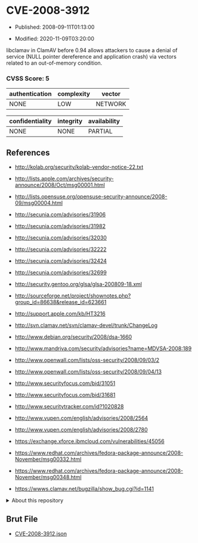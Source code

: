 # CVE-2008-3912

- Published: 2008-09-11T01:13:00

- Modified: 2020-11-09T03:20:00

libclamav in ClamAV before 0.94 allows attackers to cause a denial of service (NULL pointer dereference and application crash) via vectors related to an out-of-memory condition.

### CVSS Score: **5**

| authentication | complexity | vector |
| --- | --- | --- |
| NONE | LOW | NETWORK |

| confidentiality | integrity | availability |
| --- | --- | --- |
| NONE | NONE | PARTIAL |

## References

* http://kolab.org/security/kolab-vendor-notice-22.txt

* http://lists.apple.com/archives/security-announce/2008/Oct/msg00001.html

* http://lists.opensuse.org/opensuse-security-announce/2008-09/msg00004.html

* http://secunia.com/advisories/31906

* http://secunia.com/advisories/31982

* http://secunia.com/advisories/32030

* http://secunia.com/advisories/32222

* http://secunia.com/advisories/32424

* http://secunia.com/advisories/32699

* http://security.gentoo.org/glsa/glsa-200809-18.xml

* http://sourceforge.net/project/shownotes.php?group_id=86638&release_id=623661

* http://support.apple.com/kb/HT3216

* http://svn.clamav.net/svn/clamav-devel/trunk/ChangeLog

* http://www.debian.org/security/2008/dsa-1660

* http://www.mandriva.com/security/advisories?name=MDVSA-2008:189

* http://www.openwall.com/lists/oss-security/2008/09/03/2

* http://www.openwall.com/lists/oss-security/2008/09/04/13

* http://www.securityfocus.com/bid/31051

* http://www.securityfocus.com/bid/31681

* http://www.securitytracker.com/id?1020828

* http://www.vupen.com/english/advisories/2008/2564

* http://www.vupen.com/english/advisories/2008/2780

* https://exchange.xforce.ibmcloud.com/vulnerabilities/45056

* https://www.redhat.com/archives/fedora-package-announce/2008-November/msg00332.html

* https://www.redhat.com/archives/fedora-package-announce/2008-November/msg00348.html

* https://wwws.clamav.net/bugzilla/show_bug.cgi?id=1141

<details>
<summary>About this repository</summary> 

  This repository is part of the project [Live Hack CVE](https://github.com/Live-Hack-CVE). Main website can be found [www.live-hack.org](https://www.live-hack.org) 
  
  Made by [Sn0wAlice](https://github.com/Sn0wAlice) for the people that care about security and need to have a feed of the latest CVEs. Hope you enjoy it, don't forget to star the repo and follow me on [Twitter](https://twitter.com/Sn0wAlice) and [Github](https://github.com/Sn0wAlice). And that is my [personnal website](https://www.alice-snow.me/)

  - [Home Page](https://github.com/Live-Hack-CVE)
  - [Framework](https://github.com/Live-Hack-CVE/cve-framework)
  - [CVE database](https://github.com/Live-Hack-CVE/full_database)
  - [Changelog](https://github.com/Live-Hack-CVE/Changelog)
</details>

## Brut File

* [CVE-2008-3912.json](https://raw.githubusercontent.com/Live-Hack-CVE/full_database/main/cves/2008/CVE-2008-3912.json)

